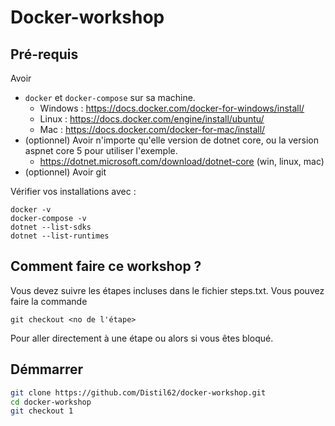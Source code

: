 # Docker-workshop
## Pré-requis

Avoir 
- `docker` et `docker-compose` sur sa machine. 
  - Windows : https://docs.docker.com/docker-for-windows/install/
  - Linux : https://docs.docker.com/engine/install/ubuntu/
  - Mac : https://docs.docker.com/docker-for-mac/install/
- (optionnel) Avoir n'importe qu'elle version de dotnet core, ou la version aspnet core 5 pour utiliser l'exemple.
  - https://dotnet.microsoft.com/download/dotnet-core (win, linux, mac)
- (optionnel) Avoir git

Vérifier vos installations avec :
```
docker -v
docker-compose -v
dotnet --list-sdks
dotnet --list-runtimes
```
## Comment faire ce workshop ?
Vous devez suivre les étapes incluses dans le fichier steps.txt.
Vous pouvez faire la commande 
```
git checkout <no de l'étape>
```
Pour aller directement à une étape ou alors si vous êtes bloqué.

## Démmarrer
```bash
git clone https://github.com/Distil62/docker-workshop.git
cd docker-workshop
git checkout 1
```
